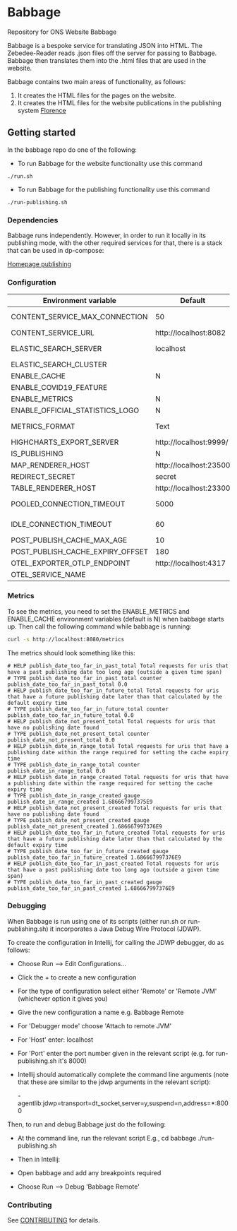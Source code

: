 # Babbage

Repository for ONS Website Babbage

Babbage is a bespoke service for translating JSON into HTML. The Zebedee-Reader reads .json files off the server for passing to Babbage. Babbage then translates them into the .html files that are used in the website.

Babbage contains two main areas of functionality, as follows:

1. It creates the HTML files for the pages on the website.
2. It creates the HTML files for the website publications in the publishing system [Florence](https://github.com/ONSdigital/florence)

## Getting started

In the babbage repo do one of the following:

* To run Babbage for the website functionality use this command

```shell script
./run.sh
```

* To run Babbage for the publishing functionality use this command

```shell script
./run-publishing.sh
```

### Dependencies

Babbage runs independently. However, in order to run it locally in its publishing mode, with the other required services for that, there is a stack that can be used in dp-compose:

[Homepage publishing](https://github.com/ONSdigital/dp-compose/tree/main/v2/stacks#homepage-publishing)

### Configuration

| Environment variable             | Default                | Description                                                                                                       |
|----------------------------------|------------------------|-------------------------------------------------------------------------------------------------------------------|
| CONTENT_SERVICE_MAX_CONNECTION   | 50                     | The maximum number of connections Babbage can make to the content service                                         |
| CONTENT_SERVICE_URL              | http://localhost:8082  | The URL to the content service (zebedee)                                                                          |
| ELASTIC_SEARCH_SERVER            | localhost              | The elastic search host and port (The http:// scheme prefix is added programmatically)                            |
| ELASTIC_SEARCH_CLUSTER           |                        | The elastic search cluster                                                                                        |
| ENABLE_CACHE                     | N                      | Switch to use (or not) the cache                                                                                  |
| ENABLE_COVID19_FEATURE           |                        | Switch to use (or not) the covid feature                                                                          |
| ENABLE_METRICS                   | N                      | Switch to collect (or not) metrics about cache expiry times                                                       |
| ENABLE_OFFICIAL_STATISTICS_LOGO  | N                      | Switch to use official statistics logo                                                                            |
| METRICS_FORMAT                   | Text                   | Available options are Text or Open documented here <https://prometheus.io/docs/instrumenting/exposition_formats/> |
| HIGHCHARTS_EXPORT_SERVER         | http://localhost:9999/ | The URL to the highcharts export server                                                                           |
| IS_PUBLISHING                    | N                      | Switch to use (or not) the publishing functionality                                                               |
| MAP_RENDERER_HOST                | http://localhost:23500 | The URL to the map renderer                                                                                       |
| REDIRECT_SECRET                  | secret                 | The code for the redirect                                                                                         |
| TABLE_RENDERER_HOST              | http://localhost:23300 | The URL to the table renderer                                                                                     |
| POOLED_CONNECTION_TIMEOUT        | 5000                   | The number of milliseconds to wait before closing expired connections                                             |
| IDLE_CONNECTION_TIMEOUT          | 60                     | The number of seconds to wait before closing idle connections                                                     |
| POST_PUBLISH_CACHE_MAX_AGE       | 10                     | The cache max age for the post publish window                                                                     |
| POST_PUBLISH_CACHE_EXPIRY_OFFSET | 180                    | The length of the post publish window                                                                             |
| OTEL_EXPORTER_OTLP_ENDPOINT      | http://localhost:4317  | URL for OpenTelemetry endpoint                                                                                    |
| OTEL_SERVICE_NAME                |                        | Service name to report to telemetry tools                                                                         |

### Metrics

To see the metrics, you need to set the ENABLE_METRICS and ENABLE_CACHE environment variables (default is N) when babbage starts up. Then call the following command while babbage is running:

```bash
curl -s http://localhost:8080/metrics
```

The metrics should look something like this:

```shell
# HELP publish_date_too_far_in_past_total Total requests for uris that have a past publishing date too long ago (outside a given time span)
# TYPE publish_date_too_far_in_past_total counter
publish_date_too_far_in_past_total 0.0
# HELP publish_date_too_far_in_future_total Total requests for uris that have a future publishing date later than that calculated by the default expiry time
# TYPE publish_date_too_far_in_future_total counter
publish_date_too_far_in_future_total 0.0
# HELP publish_date_not_present_total Total requests for uris that have no publishing date found
# TYPE publish_date_not_present_total counter
publish_date_not_present_total 0.0
# HELP publish_date_in_range_total Total requests for uris that have a publishing date within the range required for setting the cache expiry time
# TYPE publish_date_in_range_total counter
publish_date_in_range_total 0.0
# HELP publish_date_in_range_created Total requests for uris that have a publishing date within the range required for setting the cache expiry time
# TYPE publish_date_in_range_created gauge
publish_date_in_range_created 1.686667997375E9
# HELP publish_date_not_present_created Total requests for uris that have no publishing date found
# TYPE publish_date_not_present_created gauge
publish_date_not_present_created 1.686667997376E9
# HELP publish_date_too_far_in_future_created Total requests for uris that have a future publishing date later than that calculated by the default expiry time
# TYPE publish_date_too_far_in_future_created gauge
publish_date_too_far_in_future_created 1.686667997376E9
# HELP publish_date_too_far_in_past_created Total requests for uris that have a past publishing date too long ago (outside a given time span)
# TYPE publish_date_too_far_in_past_created gauge
publish_date_too_far_in_past_created 1.686667997376E9
```

### Debugging

When Babbage is run using one of its scripts (either run.sh or run-publishing.sh) it incorporates a Java Debug Wire Protocol (JDWP).

To create the configuration in Intellij, for calling the JDWP debugger, do as follows:

- Choose Run --> Edit Configurations...
- Click the + to create a new configuration
- For the type of configuration select either 'Remote' or 'Remote JVM' (whichever option it gives you)
- Give the new configuration a name e.g. Babbage Remote
- For 'Debugger mode' choose 'Attach to remote JVM'
- For 'Host' enter: localhost
- For 'Port' enter the port number given in the relevant script (e.g. for run-publishing.sh it's 8000)
- Intellij should automatically complete the command line arguments (note that these are similar to the jdwp arguments in the relevant script):

  -agentlib:jdwp=transport=dt_socket,server=y,suspend=n,address=*:8000

Then, to run and debug Babbage just do the following:

- At the command line, run the relevant script E.g.,
cd babbage
./run-publishing.sh

- Then in Intellij:
- Open babbage and add any breakpoints required
- Choose Run --> Debug 'Babbage Remote'

### Contributing

See [CONTRIBUTING](CONTRIBUTING.md) for details.
